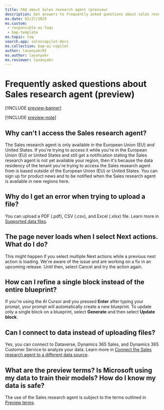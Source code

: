 ```yaml
---
title: FAQ about Sales research agent (preview)
description: Get answers to frequently asked questions about sales research agent in Dynamics 365 Sales.
ms.date: 03/27/2025
ms.custom:
 - responsible-ai-faqs
 - bap-template
ms.topic: faq
search.app: salescopilot-docs
ms.collection: bap-ai-copilot
author: lavanyakr01
ms.author: lavanyakr
ms.reviewer: lavanyakr
---
```


# Frequently asked questions about Sales research agent (preview)

[!INCLUDE [preview-banner](~/../shared-content/shared/preview-includes/preview-banner.md)]

[!INCLUDE [preview-note](~/../shared-content/shared/preview-includes/preview-note.md)]


## Why can't I access the Sales research agent?

The Sales research agent is only available in the European Union (EU) and United States. If you're trying to access it while you're in the European Union (EU) or United States and still get a notification stating the Sales research agent is not yet available your region, then it's because the data residency of the tenant you're trying to access the Sales research agent from is based outside of the European Union (EU) or United States. You can sign up for product news and to be notified when the Sales research agent is available in new regions here.

## Why do I get an error when trying to upload a file?

You can upload a PDF (.pdf), CSV (.csv), and Excel (.xlsx) file. Learn more in [Supported data files](sales-research-agent-connect-data.md#supported-data-files).

## The page never loads when I select Next actions. What do I do?

This might happen if you select multiple Next actions while a previous next action is loading. We're aware of the issue and are working on a fix in an upcoming release. Until then, select Cancel and try the action again.

## How can I refine a single block instead of the entire blueprint?

If you're using the AI Cursor and you pressed **Enter** after typing your prompt, your prompt will automatically create a new blueprint. To update only a single block on a blueprint, select **Generate** and then select **Update block**.

## Can I connect to data instead of uploading files?

Yes, you can connect to Dataverse, Dynamics 365 Sales, and Dynamics 365 Customer Service to analyze your data. Learn more in [Connect the Sales research agent to a different data source](sales-research-agent-connect-data.md).

## What are the preview terms? Is Microsoft using my data to train their models? How do I know my data is safe?

The use of the Sales research agent is subject to the terms outlined in [Preview terms](https://aka.ms/projectsophiapreviewterms).